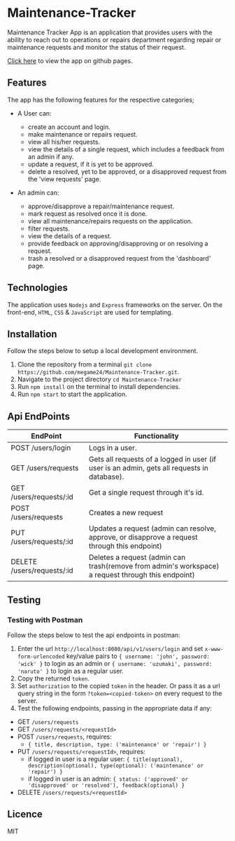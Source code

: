# Maintenance-Tracker

Maintenance Tracker App is an application that provides users with the ability to reach out to operations or repairs department regarding repair or maintenance requests and monitor the status of their request.

[Click here](https://megame24.github.io/Maintenance-Tracker/) to view the app on github pages.

## Features

The app has the following features for the respective categories;

* A User can:

  * create an account and login.
  * make maintenance or repairs request.
  * view all his/her requests.
  * view the details of a single request, which includes a feedback from an admin if any.
  * update a request, if it is yet to be approved.
  * delete a resolved, yet to be approved, or a disapproved request from the 'view requests' page.

* An admin can:

  * approve/disapprove a repair/maintenance request.
  * mark request as resolved once it is done.
  * view all maintenance/repairs requests on the application.
  * filter requests.
  * view the details of a request.
  * provide feedback on approving/disapproving or on resolving a request.
  * trash a resolved or a disapproved request from the 'dashboard' page.

## Technologies

The application uses `Nodejs` and `Express` frameworks on the server. On the front-end, `HTML`, `CSS` & `JavaScript` are used for templating.

## Installation

Follow the steps below to setup a local development environment.

1.  Clone the repository from a terminal `git clone https://github.com/megame24/Maintenance-Tracker.git`.
2.  Navigate to the project directory `cd Maintenance-Tracker`
3.  Run `npm install` on the terminal to install dependencies.
4.  Run `npm start` to start the application.

## Api EndPoints

EndPoint                      |   Functionality
------------------------------|------------------------
POST /users/login             |   Logs in a user.
GET /users/requests           |   Gets all requests of a logged in user (if user is an admin, gets all requests in database).
GET /users/requests/:id       |   Get a single request through it's id.
POST /users/requests          |   Creates a new request
PUT /users/requests/:id       |   Updates a request (admin can resolve, approve, or disapprove a request through this endpoint)
DELETE /users/requests/:id    |   Deletes a request (admin can trash(remove from admin's workspace) a request through this endpoint)

## Testing

### Testing with Postman

Follow the steps below to test the api endpoints in postman:

1.  Enter the url `http://localhost:8080/api/v1/users/login` and set `x-www-form-urlencoded` key/value pairs to `{ username: 'john', password: 'wick' }` to login as an admin or `{ username: 'uzumaki', password: 'naruto' }` to login as a regular user.
2.  Copy the returned `token`.
3.  Set `authorization` to the copied `token` in the header. Or pass it as a url query string in the form `?token=<copied-token>` on every request to the server.
4. Test the following endpoints, passing in the appropriate data if any:
  * GET `/users/requests`
  * GET `/users/requests/<requestId>`
  * POST `/users/requests`, requires:
    - `{ title, description, type: ('maintenance' or 'repair') }`
  * PUT `/users/requests/<requestId>`, requires:
    - if logged in user is a regular user: `{ title(optional), description(optional), type(optional): ('maintenance' or 'repair') }`
    - if logged in user is an admin: `{ status: ('approved' or 'disapproved' or 'resolved'), feedback(optional) }`
  * DELETE `/users/requests/<requestId>`

## Licence

MIT